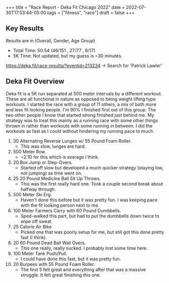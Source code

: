 +++
title = "Race Report - Deka Fit Chicago 2022"
date = 2022-07-30T17:53:44-05:00
tags = ["fitness", "race"]
draft = false
+++

## Key Results
Results are in (Overall, Gender, Age Group)
- Total Time: 50:54 (46/151 , 27/77 , 8/17)
- 5K Time: Not updated, but my guess is ~30 minutes.

https://deka.fit/race-results/?eventid=213234 -> Search for 'Patrick Lawler'

## Deka Fit Overview
Deka fit is a 5K run separated at 500 meter intervals by a different workout. These are all functional in nature 
as opposed to being weight lifting type workouts. I started the race with a group of 11 others, a mix of both more and less fit looking people. I'm 90% I finished first out of this group. The two other people I know that started strong finished just behind me. My strategy was to treat this mainly as a running race with some other things thrown in rather than workouts with some running in between. I did the workouts as fast as I could without hindering my running pace to much. 
1. 30 Alternating Reverse Lunges w/ 55 Pound Foam Roller.
    - This was slow, lunges are hard.
2. 500 Meter Row.
    - ~2:10 for this which is average I think.
3. 20 Box Jump or Step-Overs.
    - Started off slow but developed a much quicker strategy (staying low, not jumping) as time went on.
4. 25 20 Pound Medicine Ball Sit Up Throws.
    - This was the first really hard one. Took a couple second break about halfway through.
5. 500 Meter Ski Erg.
    - Haven't done this before but it was pretty fun. I was keeping pace with the fit looking person next to me.
6. 100 Meter Farmers Carry with 60 Pound Dumbbells.
    - Sped-walked this part, but had to put the dumbbells down twice to wipe off sweat.
7. 25 Calorie Air Bike
    - Picked one that was poorly setup for me, but still got this done pretty fast (I think).
8. 20 60 Pound Dead Ball Wall Overs.
    - This one really, really sucked. I probably lost some time here.
9. 100 Meter Tank Push/Pull.
    - I could have done this fast, but it was pretty fun.
10. 20 Burpees with 55 Pound Foam Roller.
    - The first 5 felt great and everything after that was a massive struggle. It felt great finishing this one.
